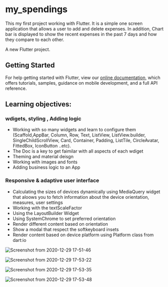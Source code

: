 # my_spendings

This my first project working with Flutter. It is a simple one screen application that allows a user to add and delete expenses. In addition, Chart bar is displayed to show the recent expenses in the past 7 days and how they compare to each other. 

A new Flutter project.

## Getting Started

For help getting started with Flutter, view our
[online documentation](https://flutter.dev/docs), which offers tutorials,
samples, guidance on mobile development, and a full API reference.

## Learning objectives: 
### wdigets, styling , Adding logic 
- Working with so many widgets and learn to configure them (Scaffold,AppBar, Column, Row, Text, ListView, ListView.builder, SingleChildScrollView, Card, Container, Padding, ListTile, CircleAvatar, FittedBox, IconButton ..etc). 
- The Doc is a key to get faimilar with all aspects of each wdiget 
- Theming and material deisgn 
- Working with images and fonts 
- Adding business logic to an App

### Responsive & adaptive user interface 
- Calculating the sizes of devices dynamically using MediaQuery widget that aloows you to fetch information about the device orientation, measures, user settings
- Working with the textScaleFactor 
- Using the LayoutBuilder Widget 
- Using SystemChrome to set preferred orientation 
- Render different content based on orientation 
- Show a modal that respect the softkeyboard insets
- Render content based on device platform using Platform class from dart:io




![Screenshot from 2020-12-29 17-51-46](https://user-images.githubusercontent.com/32111609/103331919-05260800-4a36-11eb-987c-907f663162d6.png)

![Screenshot from 2020-12-29 17-53-22](https://user-images.githubusercontent.com/32111609/103332025-81b8e680-4a36-11eb-947c-4d0371164e17.png)

![Screenshot from 2020-12-29 17-53-35](https://user-images.githubusercontent.com/32111609/103332033-867d9a80-4a36-11eb-84c6-42dc2a74927e.png)

![Screenshot from 2020-12-29 17-53-48](https://user-images.githubusercontent.com/32111609/103332039-88475e00-4a36-11eb-883e-580da52ce019.png)
